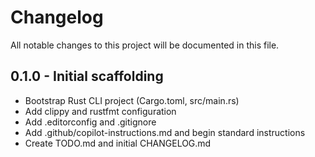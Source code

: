 <!-- file: CHANGELOG.md -->
<!-- version: 0.1.0 -->
<!-- guid: abcdef12-3456-7890-abcd-ef1234567890 -->

# Changelog

All notable changes to this project will be documented in this file.

## 0.1.0 - Initial scaffolding

- Bootstrap Rust CLI project (Cargo.toml, src/main.rs)
- Add clippy and rustfmt configuration
- Add .editorconfig and .gitignore
- Add .github/copilot-instructions.md and begin standard instructions
- Create TODO.md and initial CHANGELOG.md
